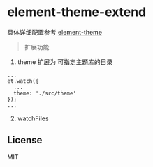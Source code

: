 # element-theme-extend
具体详细配置参考 [element-theme](https://github.com/ElementUI/element-theme)
> 扩展功能

1. theme 扩展为 可指定主题库的目录
```
...
et.watch({
  ...
  theme: './src/theme'
});
...
```

2. watchFiles 


## License
MIT
